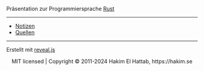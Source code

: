 Präsentation zur Programmiersprache [Rust](https://rust-lang.org)

---

- [Notizen](https://github.com/jansdump/jansdump.github.io/blob/main/Rust%20GFS.md)
- [Quellen](https://github.com/jansdump/jansdump.github.io/blob/main/Quellen.md)

---

Erstellt mit [reveal.js](https://revealjs.com)

<div align="center">
  MIT licensed | Copyright © 2011-2024 Hakim El Hattab, https://hakim.se
</div>
